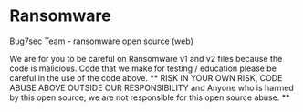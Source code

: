 # Ransomware
Bug7sec Team - ransomware open source (web)

We are for you to be careful on Ransomware v1 and v2 files because the code is malicious. Code that we make for testing / education please be careful in the use of the code above. ** RISK IN YOUR OWN RISK, CODE ABUSE ABOVE OUTSIDE OUR RESPONSIBILITY and Anyone who is harmed by this open source, we are not responsible for this open source abuse. **
